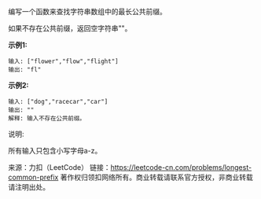编写一个函数来查找字符串数组中的最长公共前缀。

如果不存在公共前缀，返回空字符串""。

**示例1:**
```
输入: ["flower","flow","flight"]
输出: "fl"
```
**示例2:**
```
输入: ["dog","racecar","car"]
输出: ""
解释: 输入不存在公共前缀。
```
说明:

所有输入只包含小写字母a-z。



来源：力扣（LeetCode）
链接：https://leetcode-cn.com/problems/longest-common-prefix
著作权归领扣网络所有。商业转载请联系官方授权，非商业转载请注明出处。
